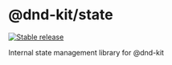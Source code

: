 # @dnd-kit/state

[![Stable release](https://img.shields.io/npm/v/@dnd-kit/state.svg)](https://npm.im/@dnd-kit/state)

Internal state management library for @dnd-kit
